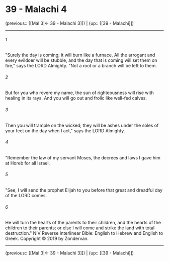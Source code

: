 # 39 - Malachi 4

(previous:: [[Mal 3|← 39 - Malachi 3]]) | (up:: [[39 - Malachi]])

***


###### 1 
"Surely the day is coming; it will burn like a furnace. All the arrogant and every evildoer will be stubble, and the day that is coming will set them on fire," says the LORD Almighty. "Not a root or a branch will be left to them. 

###### 2 
But for you who revere my name, the sun of righteousness will rise with healing in its rays. And you will go out and frolic like well-fed calves. 

###### 3 
Then you will trample on the wicked; they will be ashes under the soles of your feet on the day when I act," says the LORD Almighty. 

###### 4 
"Remember the law of my servant Moses, the decrees and laws I gave him at Horeb for all Israel. 

###### 5 
"See, I will send the prophet Elijah to you before that great and dreadful day of the LORD comes. 

###### 6 
He will turn the hearts of the parents to their children, and the hearts of the children to their parents; or else I will come and strike the land with total destruction." NIV Reverse Interlinear Bible: English to Hebrew and English to Greek. Copyright © 2019 by Zondervan.

***

(previous:: [[Mal 3|← 39 - Malachi 3]]) | (up:: [[39 - Malachi]])
